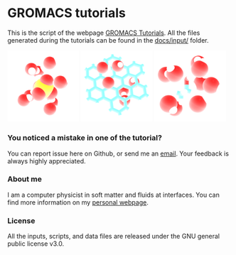 # GROMACS tutorials

This is the script of the webpage [GROMACS Tutorials](https://gromacstutorials.github.io/). 
All the files generated during the tutorials can be found in the [docs/input/](docs/inputs) folder. 

<p float="left">
  <a href="https://gromacstutorials.github.io/doc-sphinx/build/html/tutorials/bulksolution.html">
  <img src="docs/doc-sphinx/source/tutorials/figures/bulksolution/no-field-dark.png" width="32%" /></a>

  <a href="https://gromacstutorials.github.io/doc-sphinx/build/html/tutorials/solvationenergy.html">
  <img src="docs/doc-sphinx/source/tutorials/figures/solvationenergy/no-field-dark.png" width="32%" /></a>
  
   <a href="https://gromacstutorials.github.io/doc-sphinx/build/html/tutorials/ethanoladsorption.html">
  <img src="docs/doc-sphinx/source/tutorials/figures/ethanoladsorption/no-field-dark.png" width="32%" /></a>
</p>


### You noticed a mistake in one of the tutorial?

You can report issue here on Github, or send me an [email](https://simongravelle.github.io/). Your feedback is always highly appreciated.

### About me ###

I am a computer physicist in soft matter and fluids at interfaces. You can 
find more information on my [personal webpage](https://simongravelle.github.io/).

### License ###

All the inputs, scripts, and data files are released under the 
GNU general public license v3.0.



